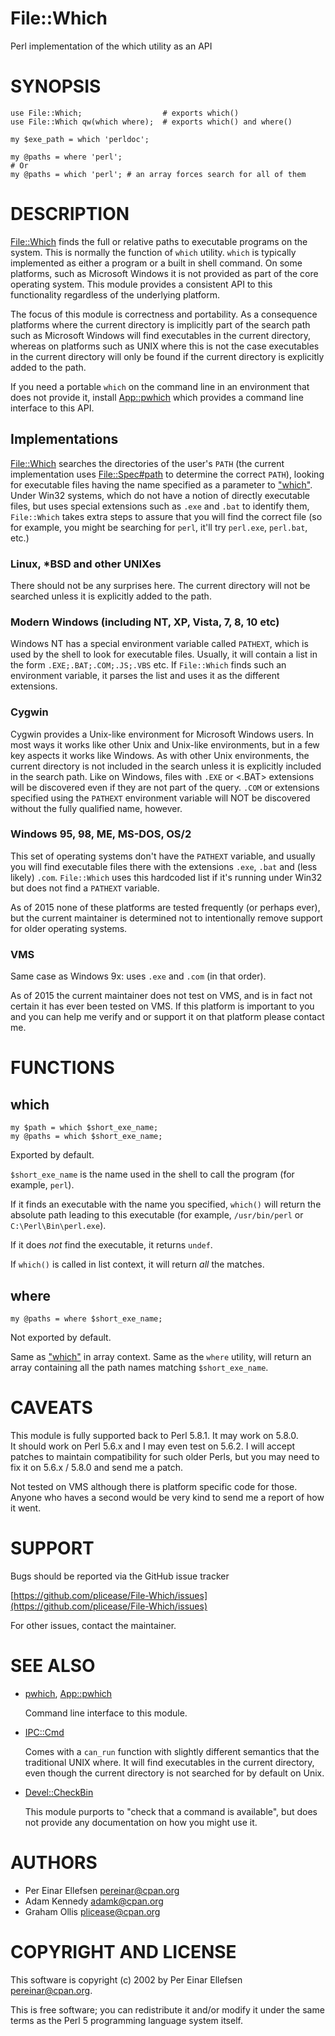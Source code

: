 # File::Which

Perl implementation of the which utility as an API

# SYNOPSIS

    use File::Which;                  # exports which()
    use File::Which qw(which where);  # exports which() and where()
    
    my $exe_path = which 'perldoc';
    
    my @paths = where 'perl';
    # Or
    my @paths = which 'perl'; # an array forces search for all of them

# DESCRIPTION

[File::Which](https://metacpan.org/pod/File::Which) finds the full or relative paths to executable programs on
the system.  This is normally the function of `which` utility.  `which` is
typically implemented as either a program or a built in shell command.  On
some platforms, such as Microsoft Windows it is not provided as part of the
core operating system.  This module provides a consistent API to this
functionality regardless of the underlying platform.

The focus of this module is correctness and portability.  As a consequence
platforms where the current directory is implicitly part of the search path
such as Microsoft Windows will find executables in the current directory,
whereas on platforms such as UNIX where this is not the case executables 
in the current directory will only be found if the current directory is
explicitly added to the path.

If you need a portable `which` on the command line in an environment that
does not provide it, install [App::pwhich](https://metacpan.org/pod/App::pwhich) which provides a command line
interface to this API.

## Implementations

[File::Which](https://metacpan.org/pod/File::Which) searches the directories of the user's `PATH` (the current
implementation uses [File::Spec#path](https://metacpan.org/pod/File::Spec#path) to determine the correct `PATH`),
looking for executable files having the name specified as a parameter to
["which"](#which). Under Win32 systems, which do not have a notion of directly
executable files, but uses special extensions such as `.exe` and `.bat`
to identify them, `File::Which` takes extra steps to assure that
you will find the correct file (so for example, you might be searching for
`perl`, it'll try `perl.exe`, `perl.bat`, etc.)

### Linux, \*BSD and other UNIXes

There should not be any surprises here.  The current directory will not be
searched unless it is explicitly added to the path.

### Modern Windows (including NT, XP, Vista, 7, 8, 10 etc)

Windows NT has a special environment variable called `PATHEXT`, which is used
by the shell to look for executable files. Usually, it will contain a list in
the form `.EXE;.BAT;.COM;.JS;.VBS` etc. If `File::Which` finds such an
environment variable, it parses the list and uses it as the different
extensions.

### Cygwin

Cygwin provides a Unix-like environment for Microsoft Windows users.  In most
ways it works like other Unix and Unix-like environments, but in a few key
aspects it works like Windows.  As with other Unix environments, the current
directory is not included in the search unless it is explicitly included in
the search path.  Like on Windows, files with `.EXE` or <.BAT> extensions will
be discovered even if they are not part of the query.  `.COM` or extensions
specified using the `PATHEXT` environment variable will NOT be discovered
without the fully qualified name, however.

### Windows 95, 98, ME, MS-DOS, OS/2

This set of operating systems don't have the `PATHEXT` variable, and usually
you will find executable files there with the extensions `.exe`, `.bat` and
(less likely) `.com`. `File::Which` uses this hardcoded list if it's running
under Win32 but does not find a `PATHEXT` variable.

As of 2015 none of these platforms are tested frequently (or perhaps ever),
but the current maintainer is determined not to intentionally remove support
for older operating systems.

### VMS

Same case as Windows 9x: uses `.exe` and `.com` (in that order).

As of 2015 the current maintainer does not test on VMS, and is in fact not
certain it has ever been tested on VMS.  If this platform is important to you
and you can help me verify and or support it on that platform please contact
me.

# FUNCTIONS

## which

    my $path = which $short_exe_name;
    my @paths = which $short_exe_name;

Exported by default.

`$short_exe_name` is the name used in the shell to call the program (for
example, `perl`).

If it finds an executable with the name you specified, `which()` will return
the absolute path leading to this executable (for example, `/usr/bin/perl` or
`C:\Perl\Bin\perl.exe`).

If it does _not_ find the executable, it returns `undef`.

If `which()` is called in list context, it will return _all_ the
matches.

## where

    my @paths = where $short_exe_name;

Not exported by default.

Same as ["which"](#which) in array context. Same as the
`where` utility, will return an array containing all the path names
matching `$short_exe_name`.

# CAVEATS

This module is fully supported back to Perl 5.8.1.  It may work on 5.8.0.  
It should work on Perl 5.6.x and I may even test on 5.6.2.  I will accept
patches to maintain compatibility for such older Perls, but you may
need to fix it on 5.6.x / 5.8.0 and send me a patch.

Not tested on VMS although there is platform specific code
for those. Anyone who haves a second would be very kind to send me a
report of how it went.

# SUPPORT

Bugs should be reported via the GitHub issue tracker

[https://github.com/plicease/File-Which/issues](https://github.com/plicease/File-Which/issues)

For other issues, contact the maintainer.

# SEE ALSO

- [pwhich](https://metacpan.org/pod/pwhich), [App::pwhich](https://metacpan.org/pod/App::pwhich)

    Command line interface to this module.

- [IPC::Cmd](https://metacpan.org/pod/IPC::Cmd)

    Comes with a `can_run` function with slightly different semantics that
    the traditional UNIX where.  It will find executables in the current
    directory, even though the current directory is not searched for by
    default on Unix.

- [Devel::CheckBin](https://metacpan.org/pod/Devel::CheckBin)

    This module purports to "check that a command is available", but does not
    provide any documentation on how you might use it.

# AUTHORS

- Per Einar Ellefsen <pereinar@cpan.org>
- Adam Kennedy <adamk@cpan.org>
- Graham Ollis <plicease@cpan.org>

# COPYRIGHT AND LICENSE

This software is copyright (c) 2002 by Per Einar Ellefsen <pereinar@cpan.org>.

This is free software; you can redistribute it and/or modify it under
the same terms as the Perl 5 programming language system itself.
